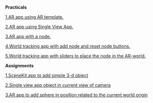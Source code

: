 **Practicals**

[1.AR app using AR template.](./Practicals/1_AR_Template/)

[2.AR app using Single View App.](./Practicals/2_AR-single-view-app)

[3.AR app with a node.](./Practicals/3_AR-node)

[4.World tracking app with add node and reset node buttons.](./Practicals/4_World_Tracking_with_add_node_and_reset_node_buttons)

[5.World tracking app with sliders to place the node in the AR-world.](./Practicals/5_WorldTracking-With-Sliders_to_place_the_node_in_the_AR-world)

**Assignments**

[1.SceneKit app to add simple 3-d object]('/Assignments/'1_SceneKit-Simple-3d-object')

[2.Single view app object in current view of camera](./Assignments/'2_Single_view_app_object_in_current_view_of_camera')

[3.AR app to add sphere in position related to the current world origin](/Assignments/3_AR_node-sphere)
